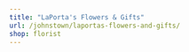 ```yaml
---
title: "LaPorta's Flowers & Gifts"
url: /johnstown/laportas-flowers-and-gifts/
shop: florist
---
```

